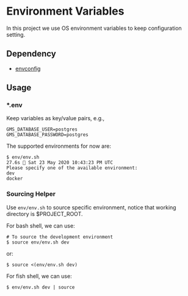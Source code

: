# Environment Variables

In this project we use OS environment variables to keep configuration setting.

## Dependency

- [envconfig](https://github.com/kelseyhightower/envconfig)

## Usage

### *.env

Keep variables as key/value pairs, e.g.,

```.env
GMS_DATABASE_USER=postgres
GMS_DATABASE_PASSWORD=postgres
``` 

The supported environments for now are:

```shell script
$ env/env.sh                                                                                                                    27.6s  Sat 23 May 2020 10:43:23 PM UTC
Please specify one of the available environment:
dev
docker
```

### Sourcing Helper

Use `env/env.sh` to source specific environment, notice that working directory is $PROJECT_ROOT.

For bash shell, we can use:

```shell script
# To source the development environment
$ source env/env.sh dev 
```

or:

```shell script
$ source <(env/env.sh dev)
```

For fish shell, we can use:

```shell script
$ env/env.sh dev | source
```

